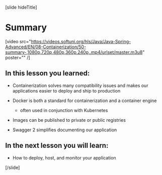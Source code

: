 [slide hideTitle]

# Summary

[video src="https://videos.softuni.org/hls/Java/Java-Spring-Advanced/EN/08-Containerization/50-summary-,1080p,720p,480p,360p,240p,.mp4/urlset/master.m3u8" poster="" /]

## In this lesson you learned:

- Containerization solves many compatibility issues and makes our applications easier to deploy and ship to production

- Docker is both a standard for containerization and a container engine
  * often used in conjunction with Kubernetes

- Images can be published to private ​or public registries​

- Swagger 2 simplifies documenting our application 

## In the next lesson you will learn:

- How to deploy, host, and monitor your application

[/slide]